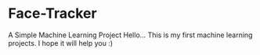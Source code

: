 # Face-Tracker
A Simple Machine Learning Project
Hello... This is my first machine learning projects. I hope it will help you :)
